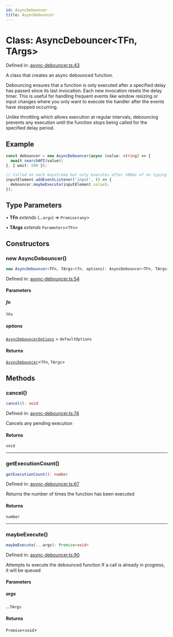 ```yaml
---
id: AsyncDebouncer
title: AsyncDebouncer
---
```


<!-- DO NOT EDIT: this page is autogenerated from the type comments -->

# Class: AsyncDebouncer\<TFn, TArgs\>

Defined in: [async-debouncer.ts:43](https://github.com/TanStack/bouncer/blob/main/packages/pacer/src/async-debouncer.ts#L43)

A class that creates an async debounced function.

Debouncing ensures that a function is only executed after a specified delay has passed since its last invocation.
Each new invocation resets the delay timer. This is useful for handling frequent events like window resizing
or input changes where you only want to execute the handler after the events have stopped occurring.

Unlike throttling which allows execution at regular intervals, debouncing prevents any execution until
the function stops being called for the specified delay period.

## Example

```ts
const debouncer = new AsyncDebouncer(async (value: string) => {
  await searchAPI(value);
}, { wait: 500 });

// Called on each keystroke but only executes after 500ms of no typing
inputElement.addEventListener('input', () => {
  debouncer.maybeExecute(inputElement.value);
});
```

## Type Parameters

• **TFn** *extends* (...`args`) => `Promise`\<`any`\>

• **TArgs** *extends* `Parameters`\<`TFn`\>

## Constructors

### new AsyncDebouncer()

```ts
new AsyncDebouncer<TFn, TArgs>(fn, options): AsyncDebouncer<TFn, TArgs>
```

Defined in: [async-debouncer.ts:54](https://github.com/TanStack/bouncer/blob/main/packages/pacer/src/async-debouncer.ts#L54)

#### Parameters

##### fn

`TFn`

##### options

[`AsyncDebouncerOptions`](../interfaces/asyncdebounceroptions.md) = `defaultOptions`

#### Returns

[`AsyncDebouncer`](asyncdebouncer.md)\<`TFn`, `TArgs`\>

## Methods

### cancel()

```ts
cancel(): void
```

Defined in: [async-debouncer.ts:74](https://github.com/TanStack/bouncer/blob/main/packages/pacer/src/async-debouncer.ts#L74)

Cancels any pending execution

#### Returns

`void`

***

### getExecutionCount()

```ts
getExecutionCount(): number
```

Defined in: [async-debouncer.ts:67](https://github.com/TanStack/bouncer/blob/main/packages/pacer/src/async-debouncer.ts#L67)

Returns the number of times the function has been executed

#### Returns

`number`

***

### maybeExecute()

```ts
maybeExecute(...args): Promise<void>
```

Defined in: [async-debouncer.ts:90](https://github.com/TanStack/bouncer/blob/main/packages/pacer/src/async-debouncer.ts#L90)

Attempts to execute the debounced function
If a call is already in progress, it will be queued

#### Parameters

##### args

...`TArgs`

#### Returns

`Promise`\<`void`\>
